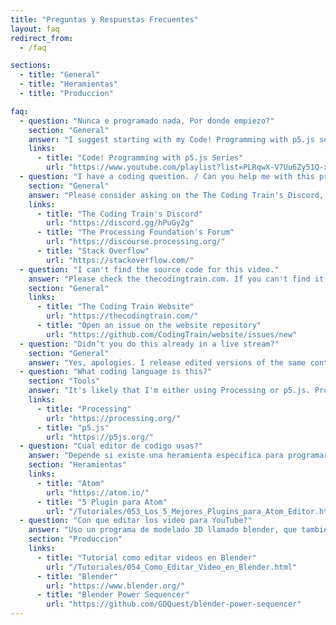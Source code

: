 ```yaml
---
title: "Preguntas y Respuestas Frecuentes"
layout: faq
redirect_from:
  - /faq

sections:
  - title: "General"
  - title: "Heramientas"
  - title: "Produccion"

faq:
  - question: "Nunca e programado nada, Por donde empiezo?"
    section: "General"
    answer: "I suggest starting with my Code! Programming with p5.js series."
    links:
      - title: "Code! Programming with p5.js Series"
        url: "https://www.youtube.com/playlist?list=PLRqwX-V7Uu6Zy51Q-x9tMWIv9cueOFTFA"
  - question: "I have a coding question. / Can you help me with this problem?"
    section: "General"
    answer: "Please consider asking on the The Coding Train's Discord, which has a number of help channels. You can also checkout The Processing Foundation's Forum which is a great place to ask about processing and p5.js. And of course Stack Overflow is great for obscure topics because the user base is so big."
    links:
      - title: "The Coding Train's Discord"
        url: "https://discord.gg/hPuGy2g"
      - title: "The Processing Foundation's Forum"
        url: "https://discourse.processing.org/"
      - title: "Stack Overflow"
        url: "https://stackoverflow.com/"
  - question: "I can't find the source code for this video."
    answer: "Please check the thecodingtrain.com. If you can't find it there open an issue on the website's GitHub repository."
    section: "General"
    links:
      - title: "The Coding Train Website"
        url: "https://thecodingtrain.com/"
      - title: "Open an issue on the website repository"
        url: "https://github.com/CodingTrain/website/issues/new"
  - question: "Didn’t you do this already in a live stream?"
    section: "General"
    answer: "Yes, apologies. I release edited versions of the same content that I do in the live streams. It's a little bit redundant but it allows people to consume the content in different ways based on their preferences."
  - question: "What coding language is this?"
    section: "Tools"
    answer: "It's likely that I'm either using Processing or p5.js. Processing is a library and environment built on top of the Java programming language. p5.js is a JavaScript library that focuses on creative coding and inclusively it is also maintained by the Processing Foundation."
    links:
      - title: "Processing"
        url: "https://processing.org/"
      - title: "p5.js"
        url: "https://p5js.org/"
  - question: "Cual editor de codigo usas?"
    answer: "Depende si existe una heramienta especifica para programar como Arduino IDE o Processing IDE, lo mas probable es que este usando Atom IDE"
    section: "Heramientas"
    links:
      - title: "Atom"
        url: "https://atom.io/"
      - title: "5 Plugin para Atom"
        url: "/Tutoriales/053_Los_5_Mejores_Plugins_para_Atom_Editor.html"
  - question: "Con que editar los video para YouTube?"
    answer: "Uso un programa de modelado 3D llamado blender, que tambien trae un modulo para editar video que es muy potente, activo un plugin llamado Power Sequencer que aumenta muchas funcionalidad y uso el teclado programable de ElGato"
    section: "Produccion"
    links:
      - title: "Tutorial como editar videos en Blender"
        url: "/Tutoriales/054_Como_Editar_Video_en_Blender.html"
      - title: "Blender"
        url: "https://www.blender.org/"
      - title: "Blender Power Sequencer"
        url: "https://github.com/GDQuest/blender-power-sequencer"
---
```

